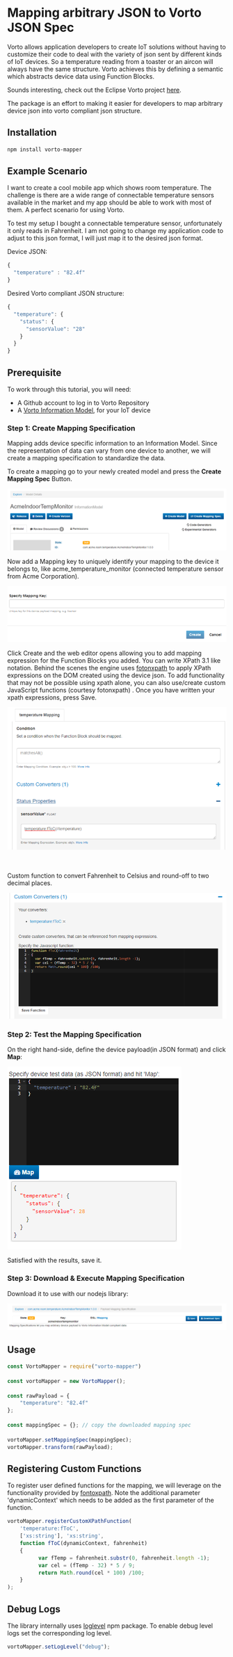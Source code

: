 # Mapping arbitrary JSON to Vorto JSON Spec

Vorto allows application developers to create IoT solutions without having to customize their code to deal with the variety of json sent by different kinds of IoT devices. So a temperature reading from a toaster or an aircon will always have the same structure. Vorto achieves this by defining a semantic which abstracts device data using Function Blocks.

Sounds interesting, check out the Eclipse Vorto project [here](https://www.eclipse.org/vorto/).

The package is an effort to making it easier for developers to map arbitrary device json into vorto compliant json structure.

## Installation
```bash
npm install vorto-mapper
```

## Example Scenario
I want to create a cool mobile app which shows room temperature. The challenge is there are a wide range of connectable temperature sensors available in the market and my app should be able to work with most of them. A perfect scenario for using Vorto. 

To test my setup I bought a connectable temperature sensor, unfortunately it only reads in Fahrenheit. I am not going to change my application code to adjust to this json format, I will just map it to the desired json format.

Device JSON:

```javascript
{
  "temperature" : "82.4f"
}
```

Desired Vorto compliant JSON structure:

```javascript
{
  "temperature": {
    "status": {
      "sensorValue": "28"
    }
  }
}
```

## Prerequisite
To work through this tutorial, you will need:

  - A Github account to log in to Vorto Repository
  - A [Vorto Information Model](https://github.com/eclipse/vorto/blob/master/docs/tutorials/describe_tisensor.md), for your IoT device

### Step 1: Create Mapping Specification

Mapping adds device specific information to an Information Model. Since the representation of data can vary from one device to another, we will create a mapping specification to standardize the data.

To create a mapping go to your newly created model and press the **Create Mapping Spec** Button.

![create mapping spec button](./images/create_mapping_key.png)

Now add a Mapping key to uniquely identify your mapping to the device it belongs to, like acme_temperature_monitor (connected temperature sensor from Acme Corporation).

![platform key](./images/specify_mapping_key.png)

Click Create and the web editor opens allowing you to add mapping expression for the Function Blocks you added. You can write XPath 3.1 like notation. Behind the scenes the engine uses [fotonxpath](https://www.npmjs.com/package/fontoxpath) to apply XPath expressions on the DOM created using the device json. To add functionality that may not be possible using xpath alone, you can also use/create custom JavaScript functions (courtesy fotonxpath) . Once you have written your xpath expressions, press Save.

![xpath](./images/xpath.png)

<br></br>
Custom function to convert Fahrenheit to Celsius and round-off to two decimal places.

![xpath](./images/custom_function.png)

### Step 2: Test the Mapping Specification

On the right hand-side, define the device payload(in JSON format) and click **Map**: 

![mapping editor test](./images/mapping_editor_test.png)

Satisfied with the results, save it.

### Step 3: Download & Execute Mapping Specification

Download it to use with our nodejs library:

![download json spec](./images/download_spec.png)


## Usage
```javascript
const VortoMapper = require("vorto-mapper")

const vortoMapper = new VortoMapper();

const rawPayload = {
    "temperature": "82.4f"
};

const mappingSpec = {}; // copy the downloaded mapping spec

vortoMapper.setMappingSpec(mappingSpec);
vortoMapper.transform(rawPayload);
```

## Registering Custom Functions

To register user defined functions for the mapping, we will leverage on the functionality provided by [fontoxpath](https://www.npmjs.com/package/fontoxpath). Note the additional parameter 'dynamicContext' which needs to be added as the first parameter of the function.

```javascript
vortoMapper.registerCustomXPathFunction(
    'temperature:fToC',
    ['xs:string'], 'xs:string',
    function fToC(dynamicContext, fahrenheit) 
    {
          var fTemp = fahrenheit.substr(0, fahrenheit.length -1);
          var cel = (fTemp - 32) * 5 / 9;
          return Math.round(cel * 100) /100;
    }
);
```

## Debug Logs

The library internally uses [loglevel](https://www.npmjs.com/package/loglevel) npm package. 
To enable debug level logs set the corresponding log level.
```javascript
vortoMapper.setLogLevel("debug");
```
